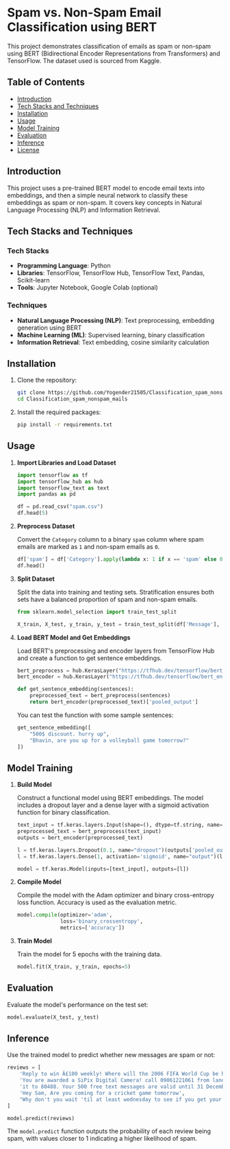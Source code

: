 # Spam vs. Non-Spam Email Classification using BERT

This project demonstrates classification of emails as spam or non-spam using BERT (Bidirectional Encoder Representations from Transformers) and TensorFlow. The dataset used is sourced from Kaggle.

## Table of Contents
- [Introduction](#introduction)
- [Tech Stacks and Techniques](#tech-stacks-and-techniques)
- [Installation](#installation)
- [Usage](#usage)
- [Model Training](#model-training)
- [Evaluation](#evaluation)
- [Inference](#inference)
- [License](#license)

## Introduction

This project uses a pre-trained BERT model to encode email texts into embeddings, and then a simple neural network to classify these embeddings as spam or non-spam. It covers key concepts in Natural Language Processing (NLP) and Information Retrieval.

## Tech Stacks and Techniques

### Tech Stacks
- **Programming Language**: Python
- **Libraries**: TensorFlow, TensorFlow Hub, TensorFlow Text, Pandas, Scikit-learn
- **Tools**: Jupyter Notebook, Google Colab (optional)

### Techniques
- **Natural Language Processing (NLP)**: Text preprocessing, embedding generation using BERT
- **Machine Learning (ML)**: Supervised learning, binary classification
- **Information Retrieval**: Text embedding, cosine similarity calculation

## Installation

1. Clone the repository:
    ```bash
    git clone https://github.com/Yogender21505/Classification_spam_nonspam_mails.git
    cd Classification_spam_nonspam_mails
    ```

2. Install the required packages:
    ```bash
    pip install -r requirements.txt
    ```

## Usage

1. **Import Libraries and Load Dataset**

    ```python
    import tensorflow as tf
    import tensorflow_hub as hub
    import tensorflow_text as text
    import pandas as pd

    df = pd.read_csv("spam.csv")
    df.head(5)
    ```

2. **Preprocess Dataset**

    Convert the `Category` column to a binary `spam` column where spam emails are marked as `1` and non-spam emails as `0`.

    ```python
    df['spam'] = df['Category'].apply(lambda x: 1 if x == 'spam' else 0)
    df.head()
    ```

3. **Split Dataset**

    Split the data into training and testing sets. Stratification ensures both sets have a balanced proportion of spam and non-spam emails.

    ```python
    from sklearn.model_selection import train_test_split

    X_train, X_test, y_train, y_test = train_test_split(df['Message'], df['spam'], stratify=df['spam'])
    ```

4. **Load BERT Model and Get Embeddings**

    Load BERT's preprocessing and encoder layers from TensorFlow Hub and create a function to get sentence embeddings.

    ```python
    bert_preprocess = hub.KerasLayer("https://tfhub.dev/tensorflow/bert_en_uncased_preprocess/3")
    bert_encoder = hub.KerasLayer("https://tfhub.dev/tensorflow/bert_en_uncased_L-12_H-768_A-12/4")

    def get_sentence_embedding(sentences):
        preprocessed_text = bert_preprocess(sentences)
        return bert_encoder(preprocessed_text)['pooled_output']
    ```

    You can test the function with some sample sentences:

    ```python
    get_sentence_embedding([
        "500$ discount. hurry up", 
        "Bhavin, are you up for a volleyball game tomorrow?"
    ])
    ```

## Model Training

1. **Build Model**

    Construct a functional model using BERT embeddings. The model includes a dropout layer and a dense layer with a sigmoid activation function for binary classification.

    ```python
    text_input = tf.keras.layers.Input(shape=(), dtype=tf.string, name='text')
    preprocessed_text = bert_preprocess(text_input)
    outputs = bert_encoder(preprocessed_text)

    l = tf.keras.layers.Dropout(0.1, name="dropout")(outputs['pooled_output'])
    l = tf.keras.layers.Dense(1, activation='sigmoid', name="output")(l)

    model = tf.keras.Model(inputs=[text_input], outputs=[l])
    ```

2. **Compile Model**

    Compile the model with the Adam optimizer and binary cross-entropy loss function. Accuracy is used as the evaluation metric.

    ```python
    model.compile(optimizer='adam',
                  loss='binary_crossentropy',
                  metrics=['accuracy'])
    ```

3. **Train Model**

    Train the model for 5 epochs with the training data.

    ```python
    model.fit(X_train, y_train, epochs=5)
    ```

## Evaluation

Evaluate the model's performance on the test set:

```python
model.evaluate(X_test, y_test)
```

## Inference
Use the trained model to predict whether new messages are spam or not:
```python
reviews = [
    'Reply to win Â£100 weekly! Where will the 2006 FIFA World Cup be held? Send STOP to 87239 to end service',
    'You are awarded a SiPix Digital Camera! call 09061221061 from landline. Delivery within 28days. T Cs Box177. M221BP. 2yr warranty. 150ppm. 16 . p pÂ£3.99',
    'it to 80488. Your 500 free text messages are valid until 31 December 2005.',
    'Hey Sam, Are you coming for a cricket game tomorrow',
    "Why don't you wait 'til at least wednesday to see if you get your ."
]

model.predict(reviews)
```
The `model.predict` function outputs the probability of each review being spam, with values closer to 1 indicating a higher likelihood of spam.
